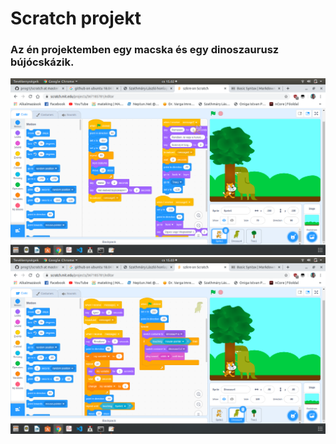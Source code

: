 # Scratch projekt

### Az én projektemben egy macska és egy dinoszaurusz bújócskázik.
 ![scratch1](https://github.com/xjozsi/prog1/blob/master/scratch/scratch1.png)
 ![scratch2](https://github.com/xjozsi/prog1/blob/master/scratch/scratch2.png)


